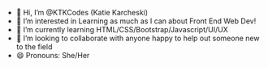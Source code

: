 - 👋 Hi, I’m @KTKCodes (Katie Karcheski)
- 👀 I’m interested in Learning as much as I can about Front End Web Dev!
- 🌱 I’m currently learning HTML/CSS/Bootstrap/Javascript/UI/UX
- 💞️ I’m looking to collaborate with anyone happy to help out someone new to the field
- 😄 Pronouns: She/Her
